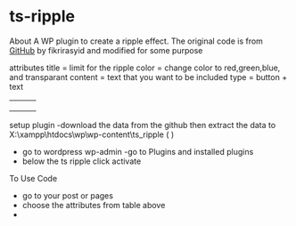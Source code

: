 # ts-ripple
About
A WP plugin to create a ripple effect. The original code is from [GitHub](https://github.com/fikrirasyid/simple-ripple-effect) by fikrirasyid and modified for some purpose

attributes
title = limit for the ripple
color = change color to red,green,blue, and transparant
content = text that you want to be included
type = button + text

|		            |		            |	             |
| ------------- |:-------------:|-------------:|
|	            	|	            	|	             |
|	            	|	             	|  	           |
|	            	|	            	|	             | 	


setup plugin
-download the data from the github then extract the data to X:\xampp\htdocs\wp\wp-content\ts_ripple ( )
- go to wordpress wp-admin
-go to Plugins and installed plugins
- below the ts ripple click activate


To Use Code
- go to your post or pages
- choose the attributes from table above
-


